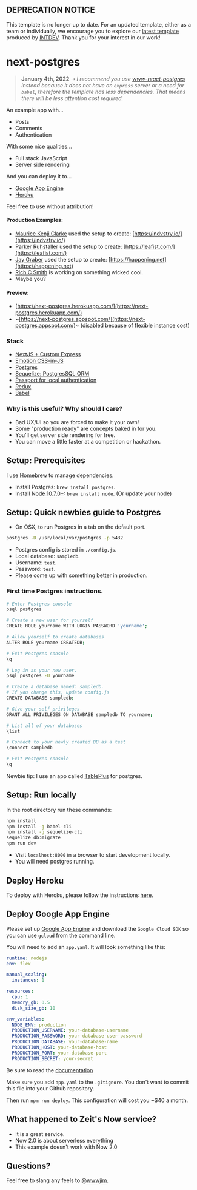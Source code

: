 ## DEPRECATION NOTICE

This template is no longer up to date. For an updated template, either as a team or individually, we encourage you to explore our [latest template](https://github.com/internet-development/nextjs-sass-starter) produced by [INTDEV](https://internet.dev). Thank you for your interest in our work! 

# next-postgres

> **January 4th, 2022** ➝ _I recommend you use [www-react-postgres](https://github.com/jimmylee/www-react-postgres) instead because it does not have an `express` server or a need for `babel`, therefore the template has less dependencies. That means there will be less attention cost required._

An example app with...

- Posts
- Comments
- Authentication

With some nice qualities...

- Full stack JavaScript
- Server side rendering

And you can deploy it to...

- [Google App Engine](https://cloud.google.com/appengine/)
- [Heroku](https://github.com/jimmylee/next-postgres/blob/master/HEROKU.md)

Feel free to use without attribution!

#### Production Examples:

- [Maurice Kenji Clarke](https://twitter.com/mauricekenji) used the setup to
  create: [https://indvstry.io/](https://indvstry.io/)
- [Parker Ruhstaller](https://github.com/pruhstal) used the setup to create:
  [https://leafist.com/](https://leafist.com/)
- [Jay Graber](https://twitter.com/arcalinea) used the setup to create: [https://happening.net](https://happening.net)
- [Rich C Smith](https://twitter.com/richcsmith) is working on something wicked cool.
- Maybe you?

#### Preview:

- [https://next-postgres.herokuapp.com/](https://next-postgres.herokuapp.com/)
- ~[https://next-postgres.appspot.com/](https://next-postgres.appspot.com/)~ (disabled because of flexible instance cost)

### Stack

- [NextJS + Custom Express](https://github.com/zeit/next.js/)
- [Emotion CSS-in-JS](https://github.com/emotion-js/emotion)
- [Postgres](https://www.postgresql.org/)
- [Sequelize: PostgresSQL ORM](http://docs.sequelizejs.com/)
- [Passport for local authentication](http://passportjs.org/)
- [Redux](http://redux.js.org/)
- [Babel](https://babeljs.io/)

### Why is this useful? Why should I care?

- Bad UX/UI so you are forced to make it your own!
- Some "production ready" are concepts baked in for you.
- You'll get server side rendering for free.
- You can move a little faster at a competition or hackathon.

## Setup: Prerequisites

I use [Homebrew](https://brew.sh/) to manage dependencies.

- Install Postgres: `brew install postgres`.
- Install [Node 10.7.0+](https://nodejs.org/en/): `brew install node`. (Or
  update your node)

## Setup: Quick newbies guide to Postgres

- On OSX, to run Postgres in a tab on the default port.

```sh
postgres -D /usr/local/var/postgres -p 5432
```

- Postgres config is stored in `./config.js`.
- Local database: `sampledb`.
- Username: `test`.
- Password: `test`.
- Please come up with something better in production.

### First time Postgres instructions.

```sh
# Enter Postgres console
psql postgres

# Create a new user for yourself
CREATE ROLE yourname WITH LOGIN PASSWORD 'yourname';

# Allow yourself to create databases
ALTER ROLE yourname CREATEDB;

# Exit Postgres console
\q

# Log in as your new user.
psql postgres -U yourname

# Create a database named: sampledb.
# If you change this, update config.js
CREATE DATABASE sampledb;

# Give your self privileges
GRANT ALL PRIVILEGES ON DATABASE sampledb TO yourname;

# List all of your databases
\list

# Connect to your newly created DB as a test
\connect sampledb

# Exit Postgres console
\q
```

Newbie tip: I use an app called [TablePlus](https://tableplus.io/) for postgres.

## Setup: Run locally

In the root directory run these commands:

```sh
npm install
npm install -g babel-cli
npm install -g sequelize-cli
sequelize db:migrate
npm run dev
```

- Visit `localhost:8000` in a browser to start development locally.
- You will need postgres running.

## Deploy Heroku

To deploy with Heroku, please follow the instructions
[here](https://github.com/jimmylee/next-postgres/blob/master/HEROKU.md).

## Deploy Google App Engine

Please set up [Google App Engine](https://cloud.google.com/appengine/) and
download the `Google Cloud SDK` so you can use `gcloud` from the command line.

You will need to add an `app.yaml`. It will look something like this:

```yaml
runtime: nodejs
env: flex

manual_scaling:
  instances: 1

resources:
  cpu: 1
  memory_gb: 0.5
  disk_size_gb: 10

env_variables:
  NODE_ENV: production
  PRODUCTION_USERNAME: your-database-username
  PRODUCTION_PASSWORD: your-database-user-password
  PRODUCTION_DATABASE: your-database-name
  PRODUCTION_HOST: your-database-host
  PRODUCTION_PORT: your-database-port
  PRODUCTION_SECRET: your-secret
```

Be sure to read the
[documentation](https://cloud.google.com/appengine/docs/flexible/custom-runtimes/configuring-your-app-with-app-yaml)

Make sure you add `app.yaml` to the `.gitignore`. You don't want to commit this
file into your Github repository.

Then run `npm run deploy`. This configuration will cost you ~\$40 a month.

## What happened to Zeit's Now service?

- It is a great service.
- Now 2.0 is about serverless everything
- This example doesn't work with Now 2.0

## Questions?

Feel free to slang any feels to [@wwwjim](https://twitter.com/wwwjim).
